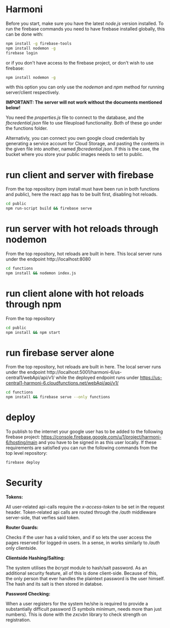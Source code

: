 # Harmoni
Before you start, make sure you have the latest _node.js_ version installed.
To run the firebase commands you need to have firebase installed globally, this can be done with:

```sh
npm install -g firebase-tools
npm install nodemon -g
firebase login 
```

or if you don't have access to the firebase project, or don't wish to use firebase:

```sh
npm install nodemon -g
```
with this option you can only use the _nodemon_ and _npm_ method for running server/client respectively.

**IMPORTANT: The server will not work without the documents mentioned below!**

You need the _properties.js_ file to connect to the database, and the 
_fbcredential.json_ file to use fileupload functionality. Both of these go under the
functions folder.

Alternativly, you can connect you own google cloud credentials by generating a service account for Cloud Storage, and pasting the 
contents in the given file into another, named _fbcredential.json_. If this is the case, 
the bucket where you store your public images needs to set to public.

# run client and server with firebase
From the top repository (npm install must have been run in both functions and public),
here the react app has to be built first, disabling hot reloads.
```sh
cd public
npm run-script build && firebase serve 
```

# run server with hot reloads through nodemon
From the top repository, hot reloads are built in here.
This local server runs under the endpoint http://localhost:8080
```sh
cd functions
npm install && nodemon index.js
```
 
# run client alone with hot reloads through npm
From the top repository
```sh
cd public
npm install && npm start
```

# run firebase server alone
From the top repository, hot reloads are built in here.
The local server runs under the endpoint http://localhost:5001/harmoni-6/us-central1/webApi/api/v1/
while the deployed endpoint runs under https://us-central1-harmoni-6.cloudfunctions.net/webApi/api/v1/
```sh
cd functions
npm install && firebase serve --only functions
```

# deploy
To publish to the internet your google user has to be added to the following firebase project:
https://console.firebase.google.com/u/1/project/harmoni-6/hosting/main and you have to be signed in as this user locally. 
If these requirements are satisfied you can run the following commands from the top level repository:
```sh
firebase deploy
``` 
# Security
**Tokens:**

All user-related api-calls require the _x-access-token_ to be set
in the request header. Token-related api calls  are routed through the
_/auth_ middleware server-side, that verfies said token.


**Router Guards:**

Checks if the user has a valid token, and if so lets the user access
the pages reserved for logged-in users. In a sense, in works similarly to
_/auth_ only clientside.

**Clientside Hashing/Salting:**

The system utilises the _bcrypt_ module to hash/salt password. As an additional 
security feature, all of this is done client-side. Because of this, 
the only person that ever handles the plaintext password is the user himself.
The hash and its salt is then stored in databse.

**Password Checking:**

When a user registers for the system he/she is required to provide 
a substantially difficult password (5 symbols minimum, needs more than just numbers).
This is done with the _zxcvbn_ library to check strength on registration.

